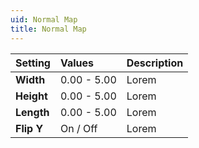 ```yaml
---
uid: Normal Map
title: Normal Map
---
```


| Setting    | Values      | Description |
| :--------- | :---------- | :---------- |
| **Width**  | 0.00 - 5.00 | Lorem       |
| **Height** | 0.00 - 5.00 | Lorem       |
| **Length** | 0.00 - 5.00 | Lorem       |
| **Flip Y** | On / Off    | Lorem       |
